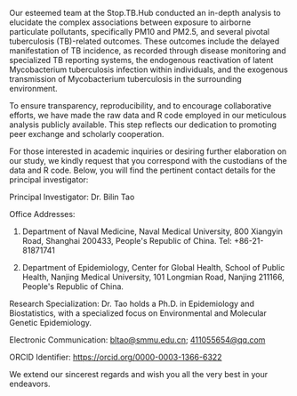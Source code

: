 Our esteemed team at the Stop.TB.Hub conducted an in-depth analysis to elucidate the complex associations between exposure to airborne particulate pollutants, specifically PM10 and PM2.5, and several pivotal tuberculosis (TB)-related outcomes. 
These outcomes include the delayed manifestation of TB incidence, as recorded through disease monitoring and specialized TB reporting systems, the endogenous reactivation of latent Mycobacterium tuberculosis infection within individuals, and the exogenous transmission of Mycobacterium tuberculosis in the surrounding environment.

To ensure transparency, reproducibility, and to encourage collaborative efforts, we have made the raw data and R code employed in our meticulous analysis publicly available. This step reflects our dedication to promoting peer exchange and scholarly cooperation.

For those interested in academic inquiries or desiring further elaboration on our study, we kindly request that you correspond with the custodians of the data and R code. Below, you will find the pertinent contact details for the principal investigator:

Principal Investigator:
Dr. Bilin Tao

Office Addresses:

1. Department of Naval Medicine, Naval Medical University, 800 Xiangyin Road, Shanghai 200433, People's Republic of China. Tel: +86-21-81871741

2. Department of Epidemiology, Center for Global Health, School of Public Health, Nanjing Medical University, 101 Longmian Road, Nanjing 211166, People's Republic of China.

Research Specialization: Dr. Tao holds a Ph.D. in Epidemiology and Biostatistics, with a specialized focus on Environmental and Molecular Genetic Epidemiology.

Electronic Communication: bltao@smmu.edu.cn; 411055654@qq.com

ORCID Identifier:
https://orcid.org/0000-0003-1366-6322

We extend our sincerest regards and wish you all the very best in your endeavors.
